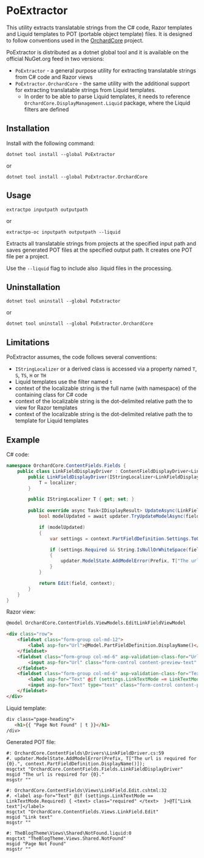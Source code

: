 # PoExtractor

This utility extracts translatable strings from the C# code, Razor templates and Liquid templates to POT (portable object template) files. It is designed to follow conventions used in the [OrchardCore](https://github.com/OrchardCMS/OrchardCore) project.

PoExtractor is distributed as a dotnet global tool and it is available on the official NuGet.org feed in two versions:

* `PoExtractor` - a general purpose utility for extracting translatable strings from  C# code and Razor views
* `PoExtractor.OrchardCore` - the same utility with the additional support for extracting translatable strings from Liquid templates.
  * In order to be able to parse Liquid templates, it needs to reference `OrchardCore.DisplayManagement.Liquid` package, where the Liquid filters are defined

## Installation


Install with the following command:

`dotnet tool install --global PoExtractor`

or

`dotnet tool install --global PoExtractor.OrchardCore`

## Usage

`extractpo inputpath outputpath`

or

`extractpo-oc inputpath outputpath --liquid`

Extracts all translatable strings from projects at the specified input path and saves generated POT files at the specified output path. It creates one POT file per a project.

Use the `--liquid` flag to include also .liquid files in the processing.

## Uninstallation

`dotnet tool uninstall --global PoExtractor`

or

`dotnet tool uninstall --global PoExtractor.OrchardCore`

## Limitations

PoExtractor assumes, the code follows several conventions:

* `IStringLocalizer` or a derived class is accessed via a property named `T`, `S`, `TS`, `H` or `TH`
* Liquid templates use the filter named `t`
* context of the localizable string is the full name (with namespace) of the containing class for C# code
* context of the localizable string is the dot-delimited relative path the to view for Razor templates
* context of the localizable string is the dot-delimited relative path the to template for Liquid templates
 
## Example

C# code:
```csharp
namespace OrchardCore.ContentFields.Fields { 
    public class LinkFieldDisplayDriver : ContentFieldDisplayDriver<LinkField> {
        public LinkFieldDisplayDriver(IStringLocalizer<LinkFieldDisplayDriver> localizer) {
            T = localizer;
        }

        public IStringLocalizer T { get; set; }
        
        public override async Task<IDisplayResult> UpdateAsync(LinkField field, IUpdateModel updater, UpdateFieldEditorContext context) {
            bool modelUpdated = await updater.TryUpdateModelAsync(field, Prefix, f => f.Url, f => f.Text);

            if (modelUpdated)
            {
                var settings = context.PartFieldDefinition.Settings.ToObject<LinkFieldSettings>();

                if (settings.Required && String.IsNullOrWhiteSpace(field.Url))
                {
                    updater.ModelState.AddModelError(Prefix, T["The url is required for {0}.", context.PartFieldDefinition.DisplayName()]);
                }
            }

            return Edit(field, context);
        }
    }
}
```

Razor view:
```html
@model OrchardCore.ContentFields.ViewModels.EditLinkFieldViewModel

<div class="row">
    <fieldset class="form-group col-md-12">
        <label asp-for="Url">@Model.PartFieldDefinition.DisplayName()</label>
    </fieldset>
    <fieldset class="form-group col-md-6" asp-validation-class-for="Url">
        <input asp-for="Url" class="form-control content-preview-text" placeholder="@settings.UrlPlaceholder" required="@isRequired" />
    </fieldset>
    <fieldset class="form-group col-md-6" asp-validation-class-for="Text">
        <label asp-for="Text" @if (settings.LinkTextMode == LinkTextMode.Required) { <text> class="required" </text>  }>@T["Link text"]</label>
        <input asp-for="Text" type="text" class="form-control content-preview-text" placeholder="@settings.TextPlaceholder" required="@isTextRequired" />
    </fieldset>
</div>

```

Liquid template:
```html
div class="page-heading">
   <h1>{{ "Page Not Found" | t }}</h1>
/div>

```

Generated POT file:
```
#: OrchardCore.ContentFields\Drivers\LinkFieldDriver.cs:59
#. updater.ModelState.AddModelError(Prefix, T["The url is required for {0}.", context.PartFieldDefinition.DisplayName()]);
msgctxt "OrchardCore.ContentFields.Fields.LinkFieldDisplayDriver"
msgid "The url is required for {0}."
msgstr ""

#: OrchardCore.ContentFields\Views\LinkField.Edit.cshtml:32
#. <label asp-for="Text" @if (settings.LinkTextMode == LinkTextMode.Required) { <text> class="required" </text>  }>@T["Link text"]</label>
msgctxt "OrchardCore.ContentFields.Views.LinkField.Edit"
msgid "Link text"
msgstr ""

#: TheBlogTheme\Views\Shared\NotFound.liquid:0
msgctxt "TheBlogTheme.Views.Shared.NotFound"
msgid "Page Not Found"
msgstr ""
```
